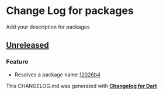 # Change Log for packages
Add your description for packages

## [Unreleased](http://github.com/mikemitterer/dart-packages/compare/v0.1.0...HEAD)

### Feature
* Resolves a package name [12026b4](https://github.com/mikemitterer/dart-packages/commit/12026b47ca28dce554bb2836a7091b88deb4038c)


This CHANGELOG.md was generated with [**Changelog for Dart**](https://pub.dartlang.org/packages/changelog)
